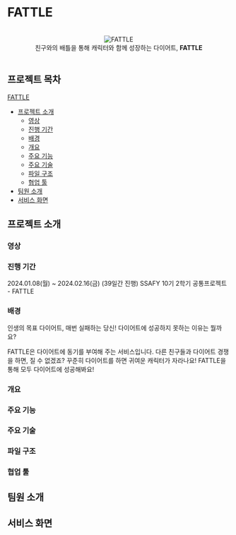 # FATTLE

<br/>
<div align="center"> <img src ="/uploads/4f4dd6579a5c9e001c6adba5ed7ec8da/panda.png" alt="FATTLE"></div>
<div align="center">친구와의 배틀을 통해 캐릭터와 함께 성장하는 다이어트, <b>FATTLE</b></div>
<br/>

## 프로젝트 목차

[FATTLE](#FATTLE)
- [프로젝트 소개](#프로젝트-소개)
  - [영상](#영상)
  - [진행 기간](#진행-기간)
  - [배경](#배경)
  - [개요](#개요)
  - [주요 기능](#주요-기능)
  - [주요 기술](#주요-기술)
  - [파일 구조](#파일-구조)
  - [협업 툴](#협업-툴)
- [팀원 소개](#팀원-소개)
- [서비스 화면](#서비스-화면)

## 프로젝트 소개

  ### 영상

  ### 진행 기간
  2024.01.08(월) ~ 2024.02.16(금) (39일간 진행)
  SSAFY 10기 2학기 공통프로젝트 - FATTLE

  ### 배경
  인생의 목표 다이어트, 매번 실패하는 당신! 다이어트에 성공하지 못하는 이유는 뭘까요?

  FATTLE은 다이어트에 동기를 부여해 주는 서비스입니다. 다른 친구들과 다이어트 경쟁을 하면, 질 수 없겠죠? 꾸준히 다이어트를 하면 귀여운 캐릭터가 자라나요! FATTLE을 통해 모두 다이어트에 성공해봐요!

  ### 개요
  

  ### 주요 기능

  ### 주요 기술

  ### 파일 구조

  ### 협업 툴

## 팀원 소개

## 서비스 화면
